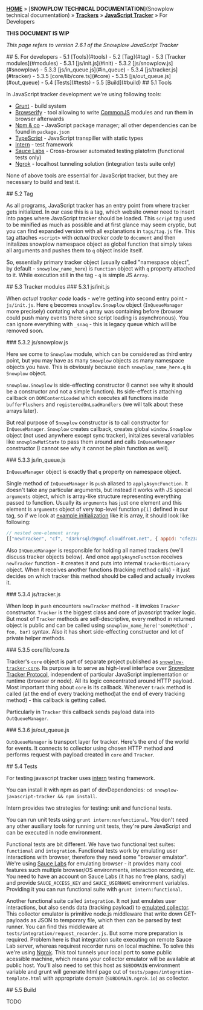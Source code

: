 <a name="top" />

[**HOME**](Home) » [**SNOWPLOW TECHNICAL DOCUMENTATION**](Snowplow technical documentation) » [**Trackers**](trackers) » [**JavaScript Tracker**](Javascript-Tracker) » For Developers


**THIS DOCUMENT IS WIP**

*This page refers to version 2.6.1 of the Snowplow JavaScript Tracker*  

<a name="for-developers" />
## 5. For developers
  - 5.1 [Tools](#tools)
  - 5.2 [Tag](#tag)
  - 5.3 [Tracker modules](#modules)
    - 5.3.1 [js/init.js](#init)
    - 5.3.2 [js/snowplow.js](#snowplow)
    - 5.3.3 [js/in_queue.js](#in_queue)
    - 5.3.4 [js/tracker.js](#tracker)
    - 5.3.5 [core/lib/core.ts](#core)
    - 5.3.5 [js/out_queue.js](#out_queue)
  - 5.4 [Tests](#tests)
  - 5.5 [Build](#build)

<a name="tools" />
## 5.1 Tools

In JavaScript tracker development we're using following tools:

* [Grunt][grunt] - build system
* [Browserify][browserify] - tool allowing to write [CommonJS][commonjs] modules and run them in browser afterwards
* [Npm & co][npmjs] - JavaScript package manager; all other dependencies can be found in `package.json`
* [TypeScript][typescript] - JavaScript transpiller with static types
* [Intern][intern] - test framework
* [Sauce Labs][saucelabs] - Cross-browser automated testing platofrm (functional tests only)
* [Ngrok][ngrok] - localhost tunneling solution (integration tests suite only)

None of above tools are essential for JavaScript tracker, but they are necessary to build and test it.

<a name="tag" />
## 5.2 Tag

As all programs, JavaScript tracker has an entry point from where tracker gets 
initialized. In our case this is a tag, which website owner need to insert into 
pages where JavaScript tracker should be loaded.
This `script` tag used to be minified as much as possible and at first glance
may seem cryptic, but you can find expanded version with all explanations in
`tags/tag.js` file. This tag attaches `<script>` with *actual tracker code* to
`document` and then initalizes snowplow namespace object as global function that
simply takes all arguments and pushes them to `q` object inside itself.

So, essentially primary tracker object (usually called "namespace object", by
default - `snowplow_name_here`) is `Function` object with `q` property attached
to it. While execution still in the tag - `q` is simple JS `Array`.

<a name="modules" />
## 5.3 Tracker modules

<a name="init" />
### 5.3.1 js/init.js

When *actual tracker code* loads - we're getting into second entry point - 
`js/init.js`. Here `q` becomes `snowplow.Snowplow` object (`InQueueManager` 
more precisely) contating what `q` array was containing before (browser could 
push many events there since script loading is asynchronous). You can ignore 
everything with `_snaq` - this is legacy queue which will be removed soon.

<a name="snowplow" />
### 5.3.2 js/snowplow.js

Here we come to `Snowplow` module, which can be considered as third entry point,
but you may have as many `Snowplow` objects as many namespace objects you have.
This is obviously because each `snowplow_name_here.q` is `Snowplow` object.

`snowplow.Snowplow` is side-effecting constructor (I cannot see why it should 
be a constructor and not a simple function). Its side-effect is attaching 
callback on `DOMContentLoaded` which executes all functions inside 
`bufferFlushers` and `registeredOnLoadHandlers` (we will talk about these 
arrays later).

But real purpose of `Snowplow` constructor is to call constructor for
`InQueueManager`. `Snowplow` creates callback, creates global `window.Snowplow`
object (not used anywhere except sync tracker), initalizes several variables
like `snowplowMutState` to pass them around and calls `InQueueManager`
constructor (I cannot see why it cannot be plain function as well).

<a name="in_queue" />
### 5.3.3 js/in_queue.js

`InQueueManager` object is exactly that `q` property on namespace object.

Single method of `InQueueManager` is `push` aliased to `applyAsyncFunction`.
It doesn't take any particular arguments, but instead it works with JS special
`arguments` object, which is array-like structure representing everything
passed to function. Usually its `arguments` has just one element and this
element is `arguments` object of very top-level function `p[i]` defined in our
tag, so if we look at [example initialization](example-newtracker) like it is 
array, it should look like following:

```javascript 
// nested one-element array
[["newTracker", "cf", "d3rkrsqld9gmqf.cloudfront.net", { appId: "cfe23a", platform: "mob" })]]
```

Also `InQueueManager` is responsible for holding all named trackers (we'll
discuss tracker objects below). And once `applyAsyncFunction` receives
`newTracker` function - it creates it and puts into internal
`trackerDictionary` object. When it receives another functions (tracking method 
calls) - it just decides on which tracker this method should be called and
actually invokes it.

<a name="tracker" />
### 5.3.4 js/tracker.js

When loop in `push` encounters `newTracker` method - it invokes `Tracker` 
constructor. `Tracker` is the biggest class and core of javascript tracker
logic. But most of `Tracker` methods are self-descriptive, every method in
returned object is public and can be called using
`snowplow_name_here('someMethod', foo, bar)` syntax. Also it has short
side-effecting constructor and lot of private helper methods.


<a name="core" />
### 5.3.5 core/lib/core.ts

Tracker's `core` object is part of separate project published as
[`snowplow-tracker-core`][npm-core]. Its purpose is to serve as high-level
interface over [Snowplow Tracker Protocol][tracker-protocol], independent of 
particular JavaScript implementation or runtime (browser or node). All its
logic concentrated around HTTP payload. Most important thing about `core` is
its callback. Whenever `track` method is called (at the end of every tracking
method)at the end of every tracking method) - this callback is getting called.

Particularly in `Tracker` this callback sends payload data into
`OutQueueManager`.

<a name="out_queue" />
### 5.3.6 js/out_queue.js

`OutQueueManager` is transport layer for tracker. Here's the end of the world
for events. It connects to collector using chosen HTTP method and performs
request with payload created in `core` and `Tracker`.

<a name="tests" />
## 5.4 Tests

For testing javascript tracker uses [intern][intern] testing framework.

You can install it with npm as part of devDependencies: 
`cd snowplow-javascript-tracker && npm install`.

Intern provides two strategies for testing: unit and functional tests.

You can run unit tests using `grunt intern:nonfunctional`. You don't need any
other auxiliary tools for running unit tests, they're pure JavaScript and can
be executed in node environment.

Functional tests are bit different. We have two functional test suites:
`functional` and `integration`. Functional tests work by emulating user
interactions with browser, therefore they need some "browser emulator". We're
using [Sauce Labs][saucelabs] for emulating browser - it provides many cool
features such multiple browser/OS environments, interaction recording, etc. You
need to have an account on Sauce Labs (it has no free plans, sadly) and provide 
`SAUCE_ACCESS_KEY` and `SAUCE_USERNAME` environment variables. Providing it you
can run functional suite with `grunt intern:functional`.

Another functional suite called `integration`. It not just emulates user
interactions, but also sends data (tracking payload) to [emulated
collector][snowplow-collector]. This collector emulator is primitive node.js
middleware that write down GET-payloads as JSON to temporary file, which then 
can be parsed by test runner. You can find this middleware at 
`tests/integration/request_recorder.js`. But some more preparation is required.
Problem here is that integration suite executing on remote Sauce Lab server,
whereas requirest recorder runs on local machine. To solve this we're using 
[Ngrok][ngrok]. This tool tunnels your local port to some public acessible 
machine, which means your collector emulator will be available at public host.
You'll also need to set this host as `SUBDOMAIN` environment variable and grunt
will generate html page out of `tests/pages/integration-template.html` with
appropriate domain (`SUBDOMAIN.ngrok.io`) as collector.


<a name="build" />
## 5.5 Build

TODO


[grunt]: http://gruntjs.com/
[browserify]: http://browserify.org/
[commonjs]: https://en.wikipedia.org/wiki/CommonJS
[npmjs]: https://www.npmjs.com/
[intern]: https://theintern.github.io/
[typescript]: https://www.typescriptlang.org/
[saucelabs]: https://saucelabs.com/open-source#automated-testing-platform
[ngrok]: https://ngrok.com/

[example-newtracker]: https://github.com/snowplow/snowplow/wiki/1-General-parameters-for-the-Javascript-tracker#22-initialising-a-tracker
[npm-core]: https://www.npmjs.com/package/snowplow-tracker-core
[tracker-protocol]: https://github.com/snowplow/snowplow/wiki/snowplow-tracker-protocol
[snowplow-collector]: https://github.com/snowplow/snowplow/wiki/Setting-up-a-Collector
